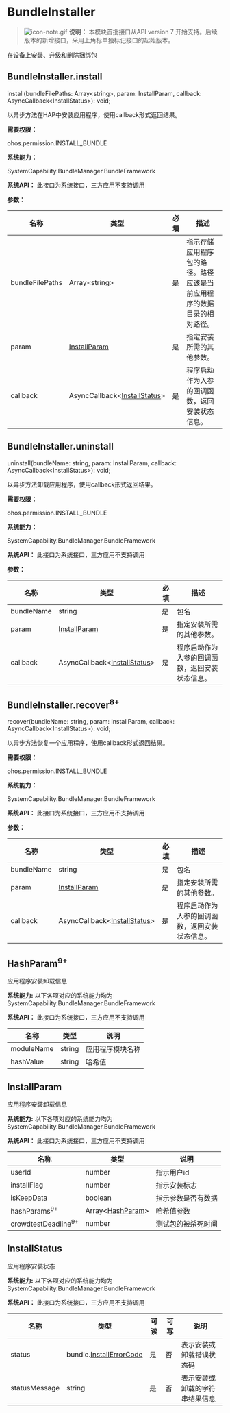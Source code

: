 # BundleInstaller



> ![icon-note.gif](public_sys-resources/icon-note.gif) **说明：**
> 本模块首批接口从API version 7 开始支持。后续版本的新增接口，采用上角标单独标记接口的起始版本。



在设备上安装、升级和删除捆绑包



## BundleInstaller.install

install(bundleFilePaths: Array&lt;string&gt;, param: InstallParam, callback: AsyncCallback&lt;InstallStatus&gt;): void;

以异步方法在HAP中安装应用程序，使用callback形式返回结果。

**需要权限：**

ohos.permission.INSTALL_BUNDLE

**系统能力：**

SystemCapability.BundleManager.BundleFramework

**系统API：** 此接口为系统接口，三方应用不支持调用

**参数：**

| 名称            | 类型                                                 | 必填 | 描述                                                         |
| --------------- | ---------------------------------------------------- | ---- | ------------------------------------------------------------ |
| bundleFilePaths | Array&lt;string&gt;                                  | 是   | 指示存储应用程序包的路径。路径应该是当前应用程序的数据目录的相对路径。 |
| param           | [InstallParam](#installparam)                        | 是   | 指定安装所需的其他参数。                                     |
| callback        | AsyncCallback&lt;[InstallStatus](#installstatus)&gt; | 是   | 程序启动作为入参的回调函数，返回安装状态信息。               |

## BundleInstaller.uninstall

uninstall(bundleName: string, param: InstallParam, callback: AsyncCallback&lt;InstallStatus&gt;): void;

以异步方法卸载应用程序，使用callback形式返回结果。

**需要权限：**

ohos.permission.INSTALL_BUNDLE

**系统能力：**

SystemCapability.BundleManager.BundleFramework

**系统API：** 此接口为系统接口，三方应用不支持调用

**参数：**

| 名称       | 类型                                                 | 必填 | 描述                                           |
| ---------- | ---------------------------------------------------- | ---- | ---------------------------------------------- |
| bundleName | string                                               | 是   | 包名                                           |
| param      | [InstallParam](#installparam)                        | 是   | 指定安装所需的其他参数。                       |
| callback   | AsyncCallback&lt;[InstallStatus](#installstatus)&gt; | 是   | 程序启动作为入参的回调函数，返回安装状态信息。 |

## BundleInstaller.recover<sup>8+</sup>

recover(bundleName: string, param: InstallParam, callback: AsyncCallback&lt;InstallStatus&gt;): void;

以异步方法恢复一个应用程序，使用callback形式返回结果。

**需要权限：**

ohos.permission.INSTALL_BUNDLE

**系统能力：**

SystemCapability.BundleManager.BundleFramework

**系统API：** 此接口为系统接口，三方应用不支持调用

**参数：**

| 名称       | 类型                                                 | 必填 | 描述                                           |
| ---------- | ---------------------------------------------------- | ---- | ---------------------------------------------- |
| bundleName | string                                               | 是   | 包名                                           |
| param      | [InstallParam](#installparam)                        | 是   | 指定安装所需的其他参数。                       |
| callback   | AsyncCallback&lt;[InstallStatus](#installstatus)&gt; | 是   | 程序启动作为入参的回调函数，返回安装状态信息。 |

## HashParam<sup>9+</sup>

应用程序安装卸载信息

 **系统能力:** 以下各项对应的系统能力均为SystemCapability.BundleManager.BundleFramework

 **系统API：**  此接口为系统接口，三方应用不支持调用

| 名称       | 类型   | 说明             |
| ---------- | ------ | ---------------- |
| moduleName | string | 应用程序模块名称 |
| hashValue  | string | 哈希值           |

## InstallParam

应用程序安装卸载信息

 **系统能力:** 以下各项对应的系统能力均为SystemCapability.BundleManager.BundleFramework

 **系统API：**  此接口为系统接口，三方应用不支持调用

| 名称                           | 类型                           | 说明               |
| ------------------------------ | ------------------------------ | ------------------ |
| userId                         | number                         | 指示用户id         |
| installFlag                    | number                         | 指示安装标志       |
| isKeepData                     | boolean                        | 指示参数是否有数据 |
| hashParams<sup>9+</sup>        | Array<[HashParam](#hashparam)> | 哈希值参数         |
| crowdtestDeadline<sup>9+</sup> | number                         | 测试包的被杀死时间 |

## InstallStatus

应用程序安装状态

 **系统能力:** 以下各项对应的系统能力均为SystemCapability.BundleManager.BundleFramework

 **系统API：**  此接口为系统接口，三方应用不支持调用

| 名称          | 类型                                                         | 可读 | 可写 | 说明                           |
| ------------- | ------------------------------------------------------------ | ---- | ---- | ------------------------------ |
| status        | bundle.[InstallErrorCode](js-apis-Bundle.md#installerrorcode) | 是   | 否   | 表示安装或卸载错误状态码       |
| statusMessage | string                                                       | 是   | 否   | 表示安装或卸载的字符串结果信息 |
